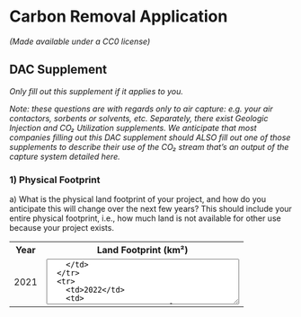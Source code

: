 # Carbon Removal Application

_(Made available under a CC0 license)_

## DAC Supplement

_Only fill out this supplement if it applies to you._

_Note: these questions are with regards only to air capture: e.g. your air contactors, sorbents or solvents, etc. Separately, there exist Geologic Injection and CO₂ Utilization supplements. We anticipate that most companies filling out this DAC supplement should ALSO fill out one of those supplements to describe their use of the CO₂ stream that’s an output of the capture system detailed here._

### 1) Physical Footprint

a) What is the physical land footprint of your project, and how do you anticipate this will change over the next few years? This should include your entire physical footprint, i.e., how much land is not available for other use because your project exists.

<table>
  <tr>
    <th>Year</th>
    <th>Land Footprint (km²)</th>
  </tr>
  <tr>
    <td>2021</td>
    <td>
      <textarea rows='5' cols='40' />
    </td>
  </tr>
  <tr>
    <td>2022</td>
    <td>
      <textarea rows='5' cols='40' />
    </td>
  </tr>
  <tr>
    <td>2023</td>
    <td>
      <textarea rows='5' cols='40' />
    </td>
  </tr>
</table>

b) What is the volumetric footprint of your contactor? (How big is your physical machine compared to how much you’re capturing?) and how do you anticipate this will change over the next few years? These numbers should be smaller than (1) above.

<table>
  <tr>
    <th>Year</th>
    <th>Contactor Footprint (m3)</th>
  </tr>
  <tr>
    <td>2021</td>
    <td>
      <textarea rows='5' cols='40' />
    </td>
  </tr>
  <tr>
    <td>2022</td>
    <td>
      <textarea rows='5' cols='40' />
    </td>
  </tr>
  <tr>
    <td>2023</td>
    <td>
      <textarea rows='5' cols='40' />
    </td>
  </tr>
</table>

### 2) Capture Materials and Processes

a) What sorbent or solvent are you using?

<textarea rows='5' cols='50' placeholder='<50 words' />

b) What is its absorption capacity? _(grams CO₂ per grams material/cycle)_

<textarea rows='5' cols='50' />

c) What is its desorption capacity? _(grams CO₂ per grams material/cycle)_

<textarea rows='5' cols='50' />

d) How do you source your sorbent or solvent? Discuss how this sourcing strategy might change as your solutions scales. Note any externalities associated with the sourcing or manufacture of it (hazardous wastes, mining, etc. You should have already included the associated carbon intensities in your LCA in Section 6.)

<textarea rows='5' cols='50' />

e) How do you cycle your sorbent/solvent?

<textarea rows='5' cols='50' placeholder='<100 words' />

f) What is your proposed source of energy? What is its assumed carbon intensity? How will this change over the duration of your project? (You should have already included the associated carbon intensities in your LCA in Section 6.)

<textarea rows='5' cols='50' placeholder='<100 words' />

g) Besides energy, what other resources do you require in cycling (if any), e.g water? Where and how are you sourcing these resources, and what happens to them after they pass through your system? (You should have already included the associated carbon intensities in your LCA in Section 6.)

<textarea rows='5' cols='50' placeholder='<100 words' />

h) Per (g), how much of these resources do you need per cycle?

<textarea rows='5' cols='50' placeholder='<100 words' />

i) How often do you cycle your sorbent/solvent? _(# cycles/day)_

<textarea rows='5' cols='50' />

j) Does your sorbent or solvent degrade over time? Is degradation driven primarily by cycling, environmental conditions, or both?

<textarea rows='5' cols='50' placeholder='<100 words' />

k) In practical operation, how often do you need to replace your sorbent or solvent material, if at all?

<textarea rows='5' cols='50' placeholder='<100 words' />

l) Per (k), what happens to your sorbent/solvent at end-of-life? Please note if it is hazardous or requires some special disposal, and how you ensure end-of-life safety.

<textarea rows='5' cols='50' placeholder='<100 words' />

m) Several direct air technologies are currently being deployed around the world (e.g. Climeworks). Please discuss the merits and advantages of your system in comparison to existing systems.

<textarea rows='5' cols='50' placeholder='<200 words' />
